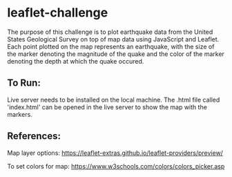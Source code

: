 # leaflet-challenge
The purpose of this challenge is to plot earthquake data from the United States Geological Survey on top of map data using JavaScript and Leaflet. Each point plotted on the map represents an earthquake, with the size of the marker denoting the magnitude of the quake and the color of the marker denoting the depth at which the quake occured. 

## To Run:
Live server needs to be installed on the local machine. The .html file called 'index.html' can be opened in the live server to show the map with the markers.

## References:
Map layer options: https://leaflet-extras.github.io/leaflet-providers/preview/ 

To set colors for map: https://www.w3schools.com/colors/colors_picker.asp 